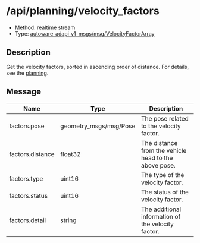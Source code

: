 <!-- This file is generated by a tool. Do not edit directly. -->

# /api/planning/velocity_factors

- Method: realtime stream
- Type: [autoware_adapi_v1_msgs/msg/VelocityFactorArray](../../../types/autoware_adapi_v1_msgs/msg/velocity_factor_array.md)

## Description

Get the velocity factors, sorted in ascending order of distance.
For details, see the [planning](./index.md).

## Message

| Name             | Type                   | Description                                           |
| ---------------- | ---------------------- | ----------------------------------------------------- |
| factors.pose     | geometry_msgs/msg/Pose | The pose related to the velocity factor.              |
| factors.distance | float32                | The distance from the vehicle head to the above pose. |
| factors.type     | uint16                 | The type of the velocity factor.                      |
| factors.status   | uint16                 | The status of the velocity factor.                    |
| factors.detail   | string                 | The additional information of the velocity factor.    |
